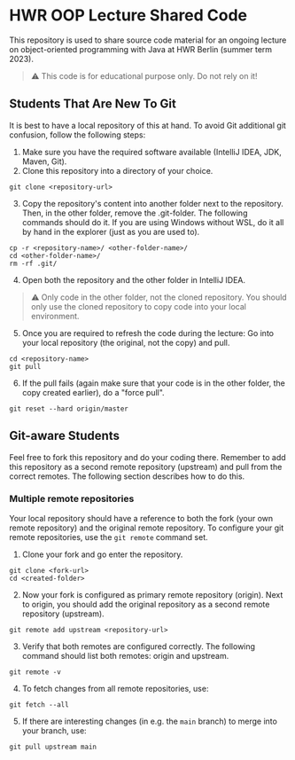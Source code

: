 # HWR OOP Lecture Shared Code

This repository is used to share source code material for an ongoing lecture on object-oriented programming with Java at HWR Berlin (summer term 2023).

> :warning: This code is for educational purpose only. Do not rely on it!

## Students That Are New To Git

It is best to have a local repository of this at hand. To avoid Git additional git confusion, follow the following steps:
1. Make sure you have the required software available (IntelliJ IDEA, JDK, Maven, Git).
2. Clone this repository into a directory of your choice.
```
git clone <repository-url>
```
3. Copy the repository's content into another folder next to the repository. Then, in the other folder, remove the .git-folder. The following commands should do it. If you are using Windows without WSL, do it all by hand in the explorer (just as you are used to).
```
cp -r <repository-name>/ <other-folder-name>/
cd <other-folder-name>/
rm -rf .git/
```
4. Open both the repository and the other folder in IntelliJ IDEA.

> :warning: Only code in the other folder, not the cloned repository. You should only use the cloned repository to copy code into your local environment.

5. Once you are required to refresh the code during the lecture: Go into your local repository (the original, not the copy) and pull.
```
cd <repository-name>
git pull
```
6. If the pull fails (again make sure that your code is in the other folder, the copy created earlier), do a "force pull".
```
git reset --hard origin/master
```

## Git-aware Students

Feel free to fork this repository and do your coding there.
Remember to add this repository as a second remote repository (upstream) and pull from the correct remotes.
The following section describes how to do this.

### Multiple remote repositories

Your local repository should have a reference to both the fork (your own remote repository) and the original remote repository.
To configure your git remote repositories, use the `git remote` command set.

1. Clone your fork and go enter the repository.
```
git clone <fork-url>
cd <created-folder>
```
2. Now your fork is configured as primary remote repository (origin).
Next to origin, you should add the original repository as a second remote repository (upstream).
```
git remote add upstream <repository-url>
```
3. Verify that both remotes are configured correctly.
The following command should list both remotes: origin and upstream.
```
git remote -v
```
4. To fetch changes from all remote repositories, use:
```
git fetch --all
```
5. If there are interesting changes (in e.g. the `main` branch) to merge into your branch, use:
```
git pull upstream main
```
